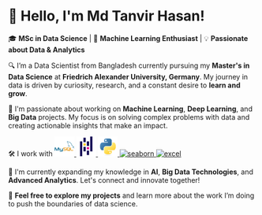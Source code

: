 <h1>👋 Hello, I'm Md Tanvir Hasan!</h1>

<p>🎓 <strong>MSc in Data Science</strong> | 🚀 <strong>Machine Learning Enthusiast</strong> | 💡 <strong>Passionate about Data & Analytics</strong></p>

<p>🔍 I’m a Data Scientist from Bangladesh currently pursuing my <strong>Master's in Data Science</strong> at <strong>Friedrich Alexander University, Germany</strong>. My journey in data is driven by curiosity, research, and a constant desire to <strong>learn and grow</strong>.</p>

<p>💼 I'm passionate about working on <strong>Machine Learning</strong>, <strong>Deep Learning</strong>, and <strong>Big Data</strong> projects. My focus is on solving complex problems with data and creating actionable insights that make an impact.</p>

<p>🛠️ I work with 
 <a href="https://www.mysql.com/" target="_blank" rel="noreferrer"> <img src="https://raw.githubusercontent.com/devicons/devicon/master/icons/mysql/mysql-original-wordmark.svg" alt="mysql" width="40" height="40"/> </a> <a href="https://pandas.pydata.org/" target="_blank" rel="noreferrer"> <img src="https://raw.githubusercontent.com/devicons/devicon/2ae2a900d2f041da66e950e4d48052658d850630/icons/pandas/pandas-original.svg" alt="pandas" width="40" height="40"/> </a> <a href="https://www.python.org" target="_blank" rel="noreferrer"> <img src="https://raw.githubusercontent.com/devicons/devicon/master/icons/python/python-original.svg" alt="python" width="40" height="40"/> </a> <a href="https://seaborn.pydata.org/" target="_blank" rel="noreferrer"> <img src="https://seaborn.pydata.org/_images/logo-mark-lightbg.svg" alt="seaborn" width="40" height="40"/> </a>
 <a href="msexcel" target="_blank" rel="noreferrer"> <img src="https://seekvectors.com/post/microsoft-excel-logo" alt="excel" width="40" height="40"/> </a>
</p>

<p>🌱 I'm currently expanding my knowledge in <strong>AI</strong>, <strong>Big Data Technologies</strong>, and <strong>Advanced Analytics</strong>. Let's connect and innovate together!</p>

<p>🔗 <strong>Feel free to explore my projects</strong> and learn more about the work I’m doing to push the boundaries of data science.</p>


